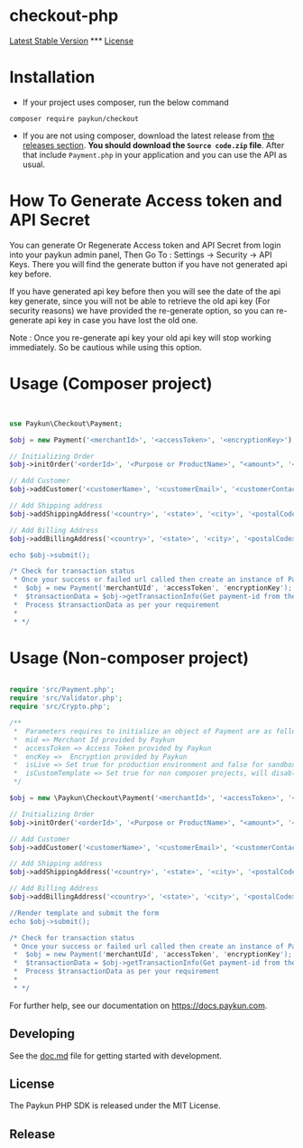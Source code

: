 # checkout-php
[Latest Stable Version](https://packagist.org/packages/paykun/checkout) *** [License](https://packagist.org/packages/paykun/checkout)


# Installation

- If your project uses composer, run the below command
```
composer require paykun/checkout
```

- If you are not using composer, download the latest release from [the releases section](https://github.com/paykun-code/checkout-php/releases).
**You should download the `Source code.zip` file**.
After that include `Payment.php` in your application and you can use the API as usual.

# How To Generate Access token and API Secret
You can generate Or Regenerate Access token and API Secret from login into your paykun admin panel, Then Go To : Settings -> Security -> API Keys. There you will find the generate button if you have not generated api key before.

If you have generated api key before then you will see the date of the api key generate, since you will not be able to retrieve the old api key (For security reasons) we have provided the re-generate option, so you can re-generate api key in case you have lost the old one.

Note : Once you re-generate api key your old api key will stop working immediately. So be cautious while using this option.

# Usage (Composer project)

```php


use Paykun\Checkout\Payment;

$obj = new Payment('<merchantId>', '<accessToken>', '<encryptionKey>');

// Initializing Order
$obj->initOrder('<orderId>', '<Purpose or ProductName>', "<amount>", '<successUrl.example.com>',  '<failUrl.example.com>');

// Add Customer
$obj->addCustomer('<customerName>', '<customerEmail>', '<customerContactNo>');

// Add Shipping address
$obj->addShippingAddress('<country>', '<state>', '<city>', '<postalCode>', '<fullAddress>');

// Add Billing Address
$obj->addBillingAddress('<country>', '<state>', '<city>', '<postalCode>', '<fullAddress>);

echo $obj->submit();

/* Check for transaction status
 * Once your success or failed url called then create an instance of Payment same as above and then call getTransactionInfo like below
 *  $obj = new Payment('merchantUId', 'accessToken', 'encryptionKey');
 *  $transactionData = $obj->getTransactionInfo(Get payment-id from the success or failed url);
 *  Process $transactionData as per your requirement
 *
 * */

```

# Usage (Non-composer project)

```php

require 'src/Payment.php';
require 'src/Validator.php';
require 'src/Crypto.php';

/**
 *  Parameters requires to initialize an object of Payment are as follow.
 *  mid => Merchant Id provided by Paykun
 *  accessToken => Access Token provided by Paykun
 *  encKey =>  Encryption provided by Paykun
 *  isLive => Set true for production environment and false for sandbox or testing mode
 *  isCustomTemplate => Set true for non composer projects, will disable twig template
 */

$obj = new \Paykun\Checkout\Payment('<merchantId>', '<accessToken>', '<encryptionKey>', true, true);

// Initializing Order
$obj->initOrder('<orderId>', '<Purpose or ProductName>', "<amount>", '<successUrl.example.com>',  '<failUrl.example.com>');

// Add Customer
$obj->addCustomer('<customerName>', '<customerEmail>', '<customerContactNo>');

// Add Shipping address
$obj->addShippingAddress('<country>', '<state>', '<city>', '<postalCode>', '<fullAddress>');

// Add Billing Address
$obj->addBillingAddress('<country>', '<state>', '<city>', '<postalCode>', '<fullAddress>);

//Render template and submit the form
echo $obj->submit();

/* Check for transaction status
 * Once your success or failed url called then create an instance of Payment same as above and then call getTransactionInfo like below
 *  $obj = new Payment('merchantUId', 'accessToken', 'encryptionKey');
 *  $transactionData = $obj->getTransactionInfo(Get payment-id from the success or failed url);
 *  Process $transactionData as per your requirement
 *
 * */

```


For further help, see our documentation on <https://docs.paykun.com>.

[composer-install]: https://getcomposer.org/doc/00-intro.md#installation-linux-unix-osx

## Developing

See the [doc.md](doc.md) file for getting started with development.

## License

The Paykun PHP SDK is released under the MIT License.

## Release
